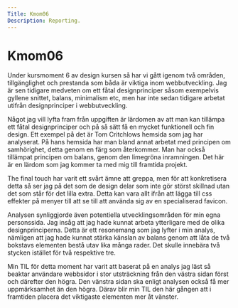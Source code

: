 ```yaml
---
Title: Kmom06
Description: Reporting.
---
```


Kmom06
====================

Under kursmoment 6 av design kursen så har vi gått igenom två områden, tillgänglighet och prestanda som båda är viktiga inom webbutveckling. Jag är sen tidigare medveten om ett fåtal designprinciper såsom exempelvis gyllene snittet, balans, minimalism etc, men har inte sedan tidigare arbetat utifrån designprinciper i webbutveckling. 

Något jag vill lyfta fram från uppgiften är lärdomen av att man kan tillämpa ett fåtal designprinciper och på så sätt få en mycket funktionell och fin design. Ett exempel på det är Tom Critchlows hemsida som jag har analyserat. På hans hemsida har man bland annat arbetat med principen om samhörighet, detta genom en färg som återkommer. Man har också tillämpat  principen om balans, genom den limegröna inramningen. Det här är en lärdom som jag kommer ta med mig till framtida projekt. 


The final touch har varit ett svårt ämne att greppa, men för att konkretisera detta så ser jag på det som de design delar som inte gör störst skillnad utan det som står för det lilla extra. Detta kan vara allt ifrån att lägga till css effekter på menyer till att se till att använda sig av en specialiserad favicon.

Analysen synliggjorde även potentiella utvecklingsområden för min egna personssida. Jag insåg att jag hade kunnat arbeta ytterligare med de olika designprinciperna. Detta är ett resonemang som jag lyfter i min analys, nämligen att jag hade kunnat stärka känslan av balans genom att låta de två bokstavs elementen bestå utav lika många rader. Det skulle innebära två stycken istället för två respektive tre. 

Min TIL för detta moment har varit att baserat på en analys jag läst så beaktar användare webbsidor i stor utsträckning från den västra sidan först och därefter den högra. Den vänstra sidan ska enligt analysen också få mer uppmärksamhet än den högra. Därav blir min TIL den här gången att i framtiden placera det viktigaste elementen mer åt vänster.
